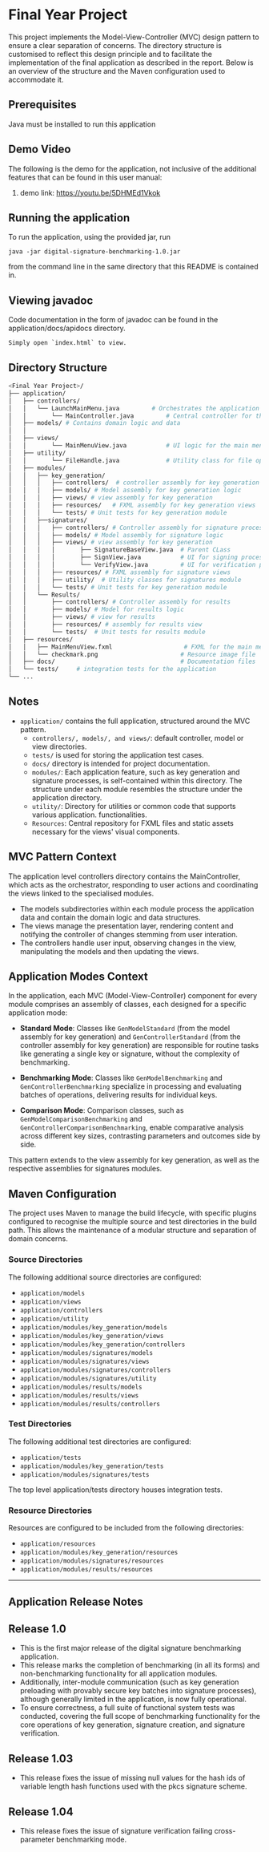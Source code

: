 # Final Year Project

This project implements the Model-View-Controller (MVC) design pattern to ensure a clear separation
of concerns. The directory structure is customised to reflect this design principle and to
facilitate the implementation of the final application as described in the report.
Below is an overview of the structure and the Maven configuration used to accommodate it.

## Prerequisites

Java must be installed to run this application

## Demo Video

The following is the demo for the application, not inclusive of the additional features that can be found in this user
manual:

1. demo link: https://youtu.be/5DHMEd1Vkok

## Running the application

To run the application, using the provided jar, run

```
java -jar digital-signature-benchmarking-1.0.jar
```

from the command line in the same directory that this README is contained in.

## Viewing javadoc

Code documentation in the form of javadoc can be found in the application/docs/apidocs directory.

```
Simply open `index.html` to view.
```

## Directory Structure

```bash
<Final Year Project>/
├── application/
│   ├── controllers/
│   │   └── LaunchMainMenu.java         # Orchestrates the application flow
│   │       └── MainController.java         # Central controller for the application
│   ├── models/ # Contains domain logic and data
│   │            
│   ├── views/
│   │       └── MainMenuView.java           # UI logic for the main menu
│   ├── utility/
│   │       └── FileHandle.java             # Utility class for file operations
│   ├── modules/
│   │   ├── key_generation/
│   │   │   ├── controllers/  # controller assembly for key generation
│   │   │   ├── models/ # Model assembly for key generation logic
│   │   │   ├── views/ # view assembly for key generation
│   │   │   ├── resources/   # FXML assembly for key generation views
│   │   │   └── tests/ # Unit tests for key generation module
│   │   ├──signatures/
│   │   │   ├── controllers/ # Controller assembly for signature processes
│   │   │   ├── models/ # Model assembly for signature logic
│   │   │   ├── views/ # view assembly for key generation
│   │   │   │       ├── SignatureBaseView.java  # Parent CLass
│   │   │   │       ├── SignView.java           # UI for signing process
│   │   │   │       └── VerifyView.java         # UI for verification process
│   │   │   ├── resources/ # FXML assembly for signature views
│   │   │   ├── utility/  # Utility classes for signatures module
│   │   │   └── tests/ # Unit tests for key generation module
│   │   └── Results/
│   │       ├── controllers/ # Controller assembly for results
│   │       ├── models/ # Model for results logic
│   │       ├── views/ # view for results
│   │       ├── resources/ # assembly for results view
│   │       └── tests/  # Unit tests for results module
│   ├── resources/
│   │   ├── MainMenuView.fxml                    # FXML for the main menu
│   │   └── checkmark.png                       # Resource image file
│   ├── docs/                                   # Documentation files
│   └── tests/     # integration tests for the application
└── ...
```

## Notes

- `application/` contains the full application, structured around the MVC pattern.
    - `controllers/, models/, and views/`: default controller, model or view directories.
    - `tests/` is used for storing the application test cases.
    - `docs/` directory is intended for project documentation.
    - `modules/`: Each application feature, such as key generation and signature processes, is
      self-contained within this directory. The structure under each module resembles the structure
      under the application directory.
    - `utility/`: Directory for utilities or common code that supports various application.
      functionalities.
    - `Resources`: Central repository for FXML files and static assets necessary for the views'
      visual components.

## MVC Pattern Context

The application level controllers directory contains the MainController, which acts as the
orchestrator, responding to user actions and coordinating the views linked to the specialised
modules.

- The models subdirectories within each module process the application data and contain the domain
  logic and data structures.
- The views manage the presentation layer, rendering content and notifying the controller of changes
  stemming from user interation.
- The controllers handle user input, observing changes in the view, manipulating the models and then
  updating the views.

## Application Modes Context

In the application, each MVC (Model-View-Controller) component for every module comprises an assembly of classes, each
designed for a specific application mode:

- **Standard Mode**: Classes like `GenModelStandard` (from the model assembly for key generation)
  and `GenControllerStandard` (from the controller assembly for key generation) are responsible for routine tasks like
  generating a single key or signature, without the complexity of benchmarking.

- **Benchmarking Mode**: Classes like `GenModelBenchmarking` and `GenControllerBenchmarking` specialize in processing
  and evaluating batches of operations, delivering results for individual keys.

- **Comparison Mode**: Comparison classes, such as `GenModelComparisonBenchmarking`
  and `GenControllerComparisonBenchmarking`, enable comparative analysis across different key sizes, contrasting
  parameters and outcomes side by side.

This pattern extends to the view assembly for key generation, as well as the respective assemblies for signatures
modules.

## Maven Configuration

The project uses Maven to manage the build lifecycle, with specific plugins configured to recognise
the multiple source and test directories in the build path. This allows the maintenance of a modular
structure and separation of domain concerns.

### Source Directories

The following additional source directories are configured:

- `application/models`
- `application/views`
- `application/controllers`
- `application/utility`
- `application/modules/key_generation/models`
- `application/modules/key_generation/views`
- `application/modules/key_generation/controllers`
- `application/modules/signatures/models`
- `application/modules/signatures/views`
- `application/modules/signatures/controllers`
- `application/modules/signatures/utility`
- `application/modules/results/models`
- `application/modules/results/views`
- `application/modules/results/controllers`

### Test Directories

The following additional test directories are configured:

- `application/tests`
- `application/modules/key_generation/tests`
- `application/modules/signatures/tests`

The top level application/tests directory houses integration tests.

### Resource Directories

Resources are configured to be included from the following directories:

- `application/resources`
- `application/modules/key_generation/resources`
- `application/modules/signatures/resources`
- `application/modules/results/resources`

---

## Application Release Notes

## Release 1.0

- This is the first major release of the digital signature benchmarking application.
- This release marks the completion of benchmarking (in all its forms) and non-benchmarking functionality for all
  application modules.
- Additionally, inter-module communication (such as key generation preloading with provably secure key batches into
  signature processes), although generally limited in the application, is now fully operational.
- To ensure correctness, a full suite of functional system tests was conducted, covering the full scope of benchmarking
  functionality for the core operations of key generation, signature creation, and signature verification.

## Release 1.03

- This release fixes the issue of missing null values for the hash ids of variable length hash functions used with the
  pkcs signature scheme.

## Release 1.04

- This release fixes the issue of signature verification failing cross-parameter benchmarking mode.